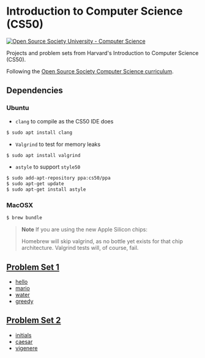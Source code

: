 # Introduction to Computer Science (CS50)

[![Open Source Society University - Computer Science](https://img.shields.io/badge/OSSU-computer--science-blue.svg)](https://github.com/open-source-society/computer-science)

Projects and problem sets from Harvard's Introduction to Computer Science (CS50).

Following the [Open Source Society Computer Science curriculum](https://github.com/open-source-society/computer-science).

## Dependencies
### Ubuntu

* `clang` to compile as the CS50 IDE does
```bash
$ sudo apt install clang
```
* `Valgrind` to test for memory leaks
```bash
$ sudo apt install valgrind
```
* `astyle` to support `style50`
```bash
$ sudo add-apt-repository ppa:cs50/ppa
$ sudo apt-get update
$ sudo apt-get install astyle
```

### MacOSX

```bash
$ brew bundle
```

> **Note** If you are using the new Apple Silicon chips:
>
> Homebrew will skip valgrind, as no bottle yet exists for that chip architecture.
> Valgrind tests will, of course, fail.

## [Problem Set 1](https://github.com/walshification/cs50/tree/master/pset1)
* [hello](https://github.com/walshification/cs50/tree/master/pset1/hello.c)
* [mario](https://github.com/walshification/cs50/tree/master/pset1/mario.c)
* [water](https://github.com/walshification/cs50/tree/master/pset1/water.c)
* [greedy](https://github.com/walshification/cs50/tree/master/pset1/greedy.c)

## [Problem Set 2](https://github.com/walshification/cs50/tree/master/pset2)
* [initials](https://github.com/walshification/cs50/tree/master/pset2/initials.c)
* [caesar](https://github.com/walshification/cs50/tree/master/pset2/caesar.c)
* [vigenere](https://github.com/walshification/cs50/tree/master/pset2/vigenere.c)
